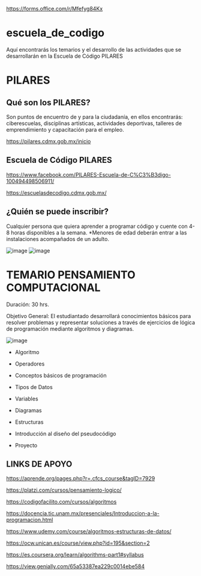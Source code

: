 https://forms.office.com/r/Mfefyg84Kx



# escuela_de_codigo
Aquí encontrarás los temarios y el desarrollo de las actividades que se desarrollarán en la Escuela de Código PILARES


# PILARES
## Qué son los PILARES?
Son puntos de encuentro de y
para la ciudadanía, en ellos encontrarás:
ciberescuelas, disciplinas artísticas, actividades deportivas, talleres de emprendimiento y capacitación para el empleo.

https://pilares.cdmx.gob.mx/inicio

## Escuela de Código PILARES
https://www.facebook.com/PILARES-Escuela-de-C%C3%B3digo-100494498506911/

https://escuelasdecodigo.cdmx.gob.mx/

## ¿Quién se puede inscribir?
Cualquier persona que quiera aprender a programar código y cuente con 4-8 horas disponibles a la semana.
*Menores de edad deberán entrar a las instalaciones acompañados de un adulto.

![image](https://user-images.githubusercontent.com/91554777/184998504-218b2d07-6a3f-4b68-8754-4cb3bc6cd28f.png)
![image](https://user-images.githubusercontent.com/91554777/184998534-df3c0db0-1ddd-4437-a97e-9ee4e016df5c.png)

# TEMARIO PENSAMIENTO COMPUTACIONAL

Duración: 30 hrs. 

Objetivo General: El estudiantado desarrollará conocimientos básicos para
resolver problemas y representar soluciones a través de ejercicios de lógica de
programación mediante algoritmos y diagramas.

![image](https://user-images.githubusercontent.com/91554777/184998705-ce765c87-7a1e-4949-a344-69d0461c55e9.png)

* Algoritmo

* Operadores

* Conceptos básicos de programación

* Tipos de Datos

* Variables

* Diagramas

* Estructuras

* Introducción al diseño del pseudocódigo

* Proyecto

## LINKS DE APOYO
https://aprende.org/pages.php?r=.cfcs_course&tagID=7929

https://platzi.com/cursos/pensamiento-logico/

https://codigofacilito.com/cursos/algoritmos

https://docencia.tic.unam.mx/presenciales/Introduccion-a-la-programacion.html

https://www.udemy.com/course/algoritmos-estructuras-de-datos/

https://ocw.unican.es/course/view.php?id=195&section=2

https://es.coursera.org/learn/algorithms-part1#syllabus



https://view.genially.com/65a53387ea229c0014ebe584
